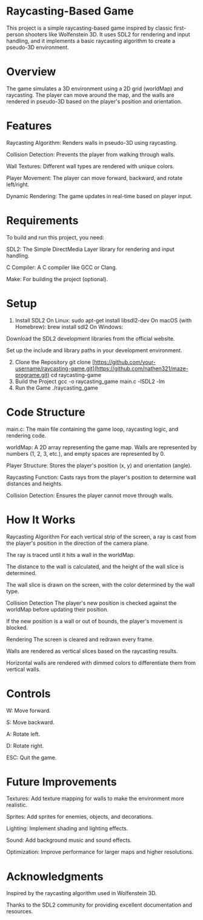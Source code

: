 # Raycasting-Based Game
This project is a simple raycasting-based game inspired by classic first-person shooters like Wolfenstein 3D. It uses SDL2 for rendering and input handling, and it implements a basic raycasting algorithm to create a pseudo-3D environment.

# Overview
The game simulates a 3D environment using a 2D grid (worldMap) and raycasting. The player can move around the map, and the walls are rendered in pseudo-3D based on the player's position and orientation.

# Features
Raycasting Algorithm: Renders walls in pseudo-3D using raycasting.

Collision Detection: Prevents the player from walking through walls.

Wall Textures: Different wall types are rendered with unique colors.

Player Movement: The player can move forward, backward, and rotate left/right.

Dynamic Rendering: The game updates in real-time based on player input.

# Requirements
To build and run this project, you need:

SDL2: The Simple DirectMedia Layer library for rendering and input handling.

C Compiler: A C compiler like GCC or Clang.

Make: For building the project (optional).

# Setup
1. Install SDL2
On Linux:
sudo apt-get install libsdl2-dev
On macOS (with Homebrew):
brew install sdl2
On Windows:

Download the SDL2 development libraries from the official website.

Set up the include and library paths in your development environment.

2. Clone the Repository
git clone [https://github.com/your-username/raycasting-game.git](https://github.com/nathen321/maze-programe.git)
cd raycasting-game
3. Build the Project
gcc -o raycasting_game main.c -lSDL2 -lm
4. Run the Game
./raycasting_game

# Code Structure
main.c: The main file containing the game loop, raycasting logic, and rendering code.

worldMap: A 2D array representing the game map. Walls are represented by numbers (1, 2, 3, etc.), and empty spaces are represented by 0.

Player Structure: Stores the player's position (x, y) and orientation (angle).

Raycasting Function: Casts rays from the player's position to determine wall distances and heights.

Collision Detection: Ensures the player cannot move through walls.

# How It Works
Raycasting Algorithm
For each vertical strip of the screen, a ray is cast from the player's position in the direction of the camera plane.

The ray is traced until it hits a wall in the worldMap.

The distance to the wall is calculated, and the height of the wall slice is determined.

The wall slice is drawn on the screen, with the color determined by the wall type.

Collision Detection
The player's new position is checked against the worldMap before updating their position.

If the new position is a wall or out of bounds, the player's movement is blocked.

Rendering
The screen is cleared and redrawn every frame.

Walls are rendered as vertical slices based on the raycasting results.

Horizontal walls are rendered with dimmed colors to differentiate them from vertical walls.

# Controls
W: Move forward.

S: Move backward.

A: Rotate left.

D: Rotate right.

ESC: Quit the game.

# Future Improvements
Textures: Add texture mapping for walls to make the environment more realistic.

Sprites: Add sprites for enemies, objects, and decorations.

Lighting: Implement shading and lighting effects.

Sound: Add background music and sound effects.

Optimization: Improve performance for larger maps and higher resolutions.

# Acknowledgments
Inspired by the raycasting algorithm used in Wolfenstein 3D.

Thanks to the SDL2 community for providing excellent documentation and resources.
